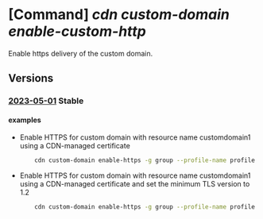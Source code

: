 # [Command] _cdn custom-domain enable-custom-http_

Enable https delivery of the custom domain.

## Versions

### [2023-05-01](/Resources/mgmt-plane/L3N1YnNjcmlwdGlvbnMve30vcmVzb3VyY2Vncm91cHMve30vcHJvdmlkZXJzL21pY3Jvc29mdC5jZG4vcHJvZmlsZXMve30vZW5kcG9pbnRzL3t9L2N1c3RvbWRvbWFpbnMve30vZW5hYmxlY3VzdG9taHR0cHM=/2023-05-01.xml) **Stable**

<!-- mgmt-plane /subscriptions/{}/resourcegroups/{}/providers/microsoft.cdn/profiles/{}/endpoints/{}/customdomains/{}/enablecustomhttps 2023-05-01 -->

#### examples

- Enable HTTPS for custom domain with resource name customdomain1 using a CDN-managed certificate
    ```bash
        cdn custom-domain enable-https -g group --profile-name profile --endpoint-name endpoint -n customdomain1
    ```

- Enable HTTPS for custom domain with resource name customdomain1 using a CDN-managed certificate and set the minimum TLS version to 1.2
    ```bash
        cdn custom-domain enable-https -g group --profile-name profile --endpoint-name endpoint -n customdomain1 --min-tls-version 1.2
    ```

